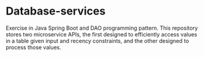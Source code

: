 # Database-services
 Exercise in Java Spring Boot and DAO programming pattern.
This repository stores two microservice APIs, the first designed to efficiently access values in a table given input and recency constraints, and the other designed to process those values.
